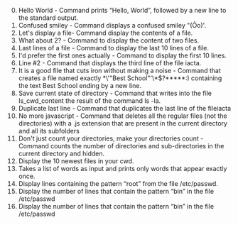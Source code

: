 0. Hello World - Command prints “Hello, World”, followed by a new line to the standard output.
1. Confused smiley - Command displays a confused smiley "(Ôo)'.
2. Let's display a file- Command display the contents of a file.
3. What about 2? - Command to display the content of two files.
4. Last lines of a file - Command to display the last 10 lines of a file.
5. I'd prefer the first ones actually - Command to display the first 10 lines.
6. Line #2 - Command that displays the third line of the file iacta.
7. It is a good file that cuts iron without making a noise - Command that creates a file named exactly \*\\'"Best School"\'\\*$\?\*\*\*\*\*:) containing the text Best School ending by a new line.
8. Save current state of directory - Command that writes into the file ls_cwd_content the result of the command ls -la.
9. Duplicate last line - Command that duplicates the last line of the fileiacta
10. No more javascript - Command that deletes all the regular files (not the directories) with a .js extension that are present in the current directory and all its subfolders
11. Don't just count your directories, make your directories count - Command counts the number of directories and sub-directories in the current directory and hidden.
12. Display the 10 newest files in your cwd.
13. Takes a list of words as input and prints only words that appear exactly once.
14. Display lines containing the pattern “root” from the file /etc/passwd.
15. Display the number of lines that contain the pattern “bin” in the file /etc/passwd
16. Display the number of lines that contain the pattern “bin” in the file /etc/passwd
